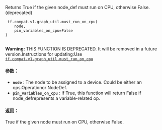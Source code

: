 Returns True if the given node_def must run on CPU, otherwise False. (deprecated)

```
 tf.compat.v1.graph_util.must_run_on_cpu(
    node,
    pin_variables_on_cpu=False
)
 
```


**Warning:**  THIS FUNCTION IS DEPRECATED. It will be removed in a future version.Instructions for updating:Use [ `tf.compat.v1.graph_util.must_run_on_cpu` ](https://tensorflow.google.cn/api_docs/python/tf/compat/v1/graph_util/must_run_on_cpu)


#### 参数：
- **`node`** : The node to be assigned to a device. Could be either an ops.Operationor NodeDef.
- **`pin_variables_on_cpu`** : If True, this function will return False if node_defrepresents a variable-related op.


#### 返回：
True if the given node must run on CPU, otherwise False.

